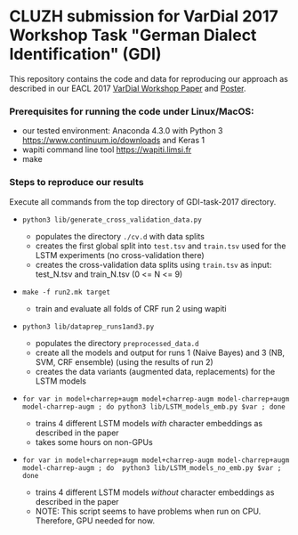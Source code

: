 # CLUZH submission for VarDial 2017 Workshop Task "German Dialect Identification" (GDI)


This repository contains the code and data for reproducing our approach as described in our EACL 2017 [VarDial Workshop Paper](http://web.science.mq.edu.au/~smalmasi/vardial4/pdf/VarDial21.pdf) and [Poster](https://github.com/simon-clematide/GDI-task-2017/blob/master/eacl17_vardial_ws_poster/gdi-poster.pdf).

### Prerequisites for running the code under Linux/MacOS:
  - our tested environment: Anaconda 4.3.0 with Python 3 https://www.continuum.io/downloads and Keras 1
  - wapiti command line tool https://wapiti.limsi.fr
  - make 


### Steps to reproduce our results
Execute all commands from the top directory of GDI-task-2017 directory.
   - ``python3 lib/generate_cross_validation_data.py`` 
     - populates the directory ``./cv.d`` with data splits
   	 - creates the first global split into ``test.tsv`` and ``train.tsv`` used for the LSTM experiments (no cross-validation there) 
   	 - creates the cross-validation data splits using ``train.tsv`` as input: 
   	 	test_N.tsv and train_N.tsv (0 <= N <= 9) 
   	 
   - ``make -f run2.mk target``
     - train and evaluate all folds of CRF run 2 using wapiti
     
   - ``python3 lib/dataprep_runs1and3.py``
     - populates the directory ``preprocessed_data.d``
     - create all the models and output for runs 1 (Naive Bayes) and 3 (NB, SVM, CRF ensemble) (using the results of run 2)
     - creates the data variants (augmented data, replacements) for the LSTM models
     
   - ``for var in model+charrep+augm model+charrep-augm model-charrep+augm model-charrep-augm ; do python3 lib/LSTM_models_emb.py $var ; done``
	 - trains 4 different LSTM models *with* character embeddings as described in the paper
	 - takes some hours on non-GPUs
 
   - ``for var in model+charrep+augm model+charrep-augm model-charrep+augm model-charrep-augm ; do  python3 lib/LSTM_models_no_emb.py $var ; done``
	 - trains 4 different LSTM models *without* character embeddings as described in the paper
	 - NOTE: This script seems to have problems when run on CPU. Therefore, GPU needed for now.

